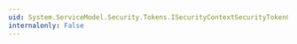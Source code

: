 ```yaml
---
uid: System.ServiceModel.Security.Tokens.ISecurityContextSecurityTokenCache.TryAddContext(System.ServiceModel.Security.Tokens.SecurityContextSecurityToken)
internalonly: False
---
```

